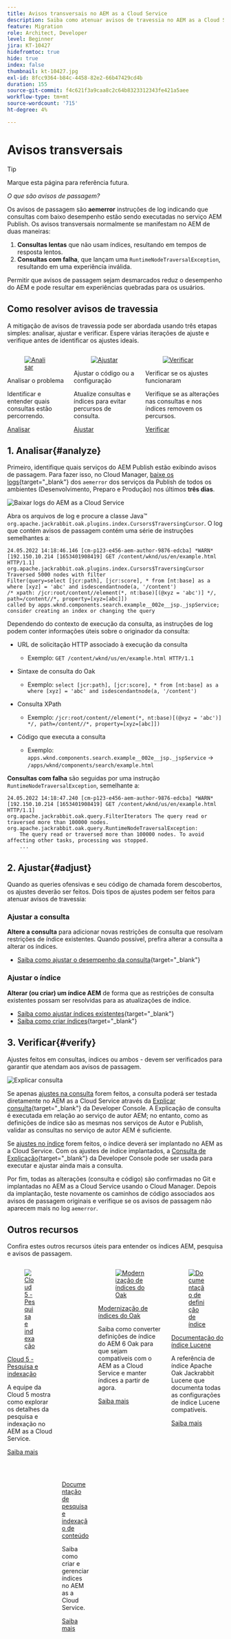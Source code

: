 ```yaml
---
title: Avisos transversais no AEM as a Cloud Service
description: Saiba como atenuar avisos de travessia no AEM as a Cloud Service.
feature: Migration
role: Architect, Developer
level: Beginner
jira: KT-10427
hidefromtoc: true
hide: true
index: false
thumbnail: kt-10427.jpg
exl-id: 8fcc9364-b84c-4458-82e2-66b47429cd4b
duration: 155
source-git-commit: f4c621f3a9caa8c2c64b8323312343fe421a5aee
workflow-type: tm+mt
source-wordcount: '715'
ht-degree: 4%

---
```


# Avisos transversais

>[!TIP]
>Marque esta página para referência futura.

_O que são avisos de passagem?_

Os avisos de passagem são __aemerror__ instruções de log indicando que consultas com baixo desempenho estão sendo executadas no serviço AEM Publish. Os avisos transversais normalmente se manifestam no AEM de duas maneiras:

1. __Consultas lentas__ que não usam índices, resultando em tempos de resposta lentos.
1. __Consultas com falha__, que lançam uma `RuntimeNodeTraversalException`, resultando em uma experiência inválida.

Permitir que avisos de passagem sejam desmarcados reduz o desempenho do AEM e pode resultar em experiências quebradas para os usuários.

## Como resolver avisos de travessia

A mitigação de avisos de travessia pode ser abordada usando três etapas simples: analisar, ajustar e verificar. Espere várias iterações de ajuste e verifique antes de identificar os ajustes ideais.

<div class="columns is-multiline">

<!-- Analyze -->
<div class="column is-half-tablet is-half-desktop is-one-third-widescreen" aria-label="Analyze" tabindex="0">
   <div class="x-card">
       <div class="card-image">
           <figure class="image is-16by9">
               <a href="#analyze" title="Analisar" tabindex="-1">
                   <img class="is-bordered-r-small" src="./assets/traversals/1-analyze.png" alt="Analisar">
               </a>
           </figure>
       </div>
       <div class="card-content is-padded-small">
           <div class="content">
                <p class="headline is-size-5 has-text-weight-bold">Analisar o problema</p>
               <p class="is-size-6">Identificar e entender quais consultas estão percorrendo.</p>
               <a href="#analyze" class="spectrum-Button spectrum-Button--outline spectrum-Button--primary spectrum-Button--sizeM">
                   <span class="spectrum-Button-label has-no-wrap has-text-weight-bold">Analisar</span>
               </a>
           </div>
       </div>
   </div>
</div>

<!-- Adjust -->
<div class="column is-half-tablet is-half-desktop is-one-third-widescreen" aria-label="Adjust" tabindex="0">
   <div class="x-card">
       <div class="card-image">
           <figure class="image is-16by9">
               <a href="#adjust" title="Ajustar" tabindex="-1">
                   <img class="is-bordered-r-small" src="./assets/traversals/2-adjust.png" alt="Ajustar">
               </a>
           </figure>
       </div>
       <div class="card-content is-padded-small">
           <div class="content">
                <p class="headline is-size-5 has-text-weight-bold">Ajustar o código ou a configuração</p>
               <p class="is-size-6">Atualize consultas e índices para evitar percursos de consulta.</p>
               <a href="#adjust" class="spectrum-Button spectrum-Button--outline spectrum-Button--primary spectrum-Button--sizeM">
                   <span class="spectrum-Button-label has-no-wrap has-text-weight-bold">Ajustar</span>
               </a>
           </div>
       </div>
   </div>
</div>

<!-- Verify -->
<div class="column is-half-tablet is-half-desktop is-one-third-widescreen" aria-label="Verify" tabindex="0">
   <div class="x-card">
       <div class="card-image">
           <figure class="image is-16by9">
               <a href="#verify" title="Verificar" tabindex="-1">
                   <img class="is-bordered-r-small" src="./assets/traversals/3-verify.png" alt="Verificar">
               </a>
           </figure>
       </div>
       <div class="card-content is-padded-small">
           <div class="content">
                <p class="headline is-size-5 has-text-weight-bold">Verificar se os ajustes funcionaram</p>                       
               <p class="is-size-6">Verifique se as alterações nas consultas e nos índices removem os percursos.</p>
               <a href="#verify" class="spectrum-Button spectrum-Button--outline spectrum-Button--primary spectrum-Button--sizeM">
                   <span class="spectrum-Button-label has-no-wrap has-text-weight-bold">Verificar</span>
               </a>
           </div>
       </div>
   </div>
</div>

</div>

## 1. Analisar{#analyze}

Primeiro, identifique quais serviços do AEM Publish estão exibindo avisos de passagem. Para fazer isso, no Cloud Manager, [baixe os logs](https://experienceleague.adobe.com/docs/experience-manager-learn/cloud-service/debugging/debugging-aem-as-a-cloud-service/logs.html#cloud-manager){target="_blank"} dos `aemerror` dos serviços da Publish de todos os ambientes (Desenvolvimento, Preparo e Produção) nos últimos __três dias__.

![Baixar logs do AEM as a Cloud Service](./assets/traversals/download-logs.jpg)

Abra os arquivos de log e procure a classe Java™ `org.apache.jackrabbit.oak.plugins.index.Cursors$TraversingCursor`. O log que contém avisos de passagem contém uma série de instruções semelhantes a:

```log
24.05.2022 14:18:46.146 [cm-p123-e456-aem-author-9876-edcba] *WARN* [192.150.10.214 [1653401908419] GET /content/wknd/us/en/example.html HTTP/1.1] 
org.apache.jackrabbit.oak.plugins.index.Cursors$TraversingCursor Traversed 5000 nodes with filter 
Filter(query=select [jcr:path], [jcr:score], * from [nt:base] as a where [xyz] = 'abc' and isdescendantnode(a, '/content') 
/* xpath: /jcr:root/content//element(*, nt:base)[(@xyz = 'abc')] */, path=/content//*, property=[xyz=[abc]]) 
called by apps.wknd.components.search.example__002e__jsp._jspService; 
consider creating an index or changing the query
```

Dependendo do contexto de execução da consulta, as instruções de log podem conter informações úteis sobre o originador da consulta:

+ URL de solicitação HTTP associado à execução da consulta

   + Exemplo: `GET /content/wknd/us/en/example.html HTTP/1.1`

+ Sintaxe de consulta do Oak

   + Exemplo: `select [jcr:path], [jcr:score], * from [nt:base] as a where [xyz] = 'abc' and isdescendantnode(a, '/content')`

+ Consulta XPath

   + Exemplo: `/jcr:root/content//element(*, nt:base)[(@xyz = 'abc')] */, path=/content//*, property=[xyz=[abc]])`

+ Código que executa a consulta

   + Exemplo: `apps.wknd.components.search.example__002e__jsp._jspService` → `/apps/wknd/components/search/example.html`

__Consultas com falha__ são seguidas por uma instrução `RuntimeNodeTraversalException`, semelhante a:

```log
24.05.2022 14:18:47.240 [cm-p123-e456-aem-author-9876-edcba] *WARN* [192.150.10.214 [1653401908419] GET /content/wknd/us/en/example.html HTTP/1.1] 
org.apache.jackrabbit.oak.query.FilterIterators The query read or traversed more than 100000 nodes.
org.apache.jackrabbit.oak.query.RuntimeNodeTraversalException: 
    The query read or traversed more than 100000 nodes. To avoid affecting other tasks, processing was stopped.
    ...
```

## 2. Ajustar{#adjust}

Quando as queries ofensivas e seu código de chamada forem descobertos, os ajustes deverão ser feitos. Dois tipos de ajustes podem ser feitos para atenuar avisos de travessia:

### Ajustar a consulta

__Altere a consulta__ para adicionar novas restrições de consulta que resolvam restrições de índice existentes. Quando possível, prefira alterar a consulta a alterar os índices.

+ [Saiba como ajustar o desempenho da consulta](https://experienceleague.adobe.com/docs/experience-manager-65/developing/bestpractices/troubleshooting-slow-queries.html#query-performance-tuning){target="_blank"}

### Ajustar o índice

__Alterar (ou criar) um índice AEM__ de forma que as restrições de consulta existentes possam ser resolvidas para as atualizações de índice.

+ [Saiba como ajustar índices existentes](https://experienceleague.adobe.com/docs/experience-manager-65/developing/bestpractices/troubleshooting-slow-queries.html#query-performance-tuning){target="_blank"}
+ [Saiba como criar índices](https://experienceleague.adobe.com/docs/experience-manager-65/developing/bestpractices/troubleshooting-slow-queries.html#create-a-new-index){target="_blank"}

## 3. Verificar{#verify}

Ajustes feitos em consultas, índices ou ambos - devem ser verificados para garantir que atendam aos avisos de passagem.

![Explicar consulta](./assets/traversals/verify.gif)

Se apenas [ajustes na consulta](#adjust-the-query) forem feitos, a consulta poderá ser testada diretamente no AEM as a Cloud Service através da [Explicar consulta](https://experienceleague.adobe.com/docs/experience-manager-learn/cloud-service/debugging/debugging-aem-as-a-cloud-service/developer-console.html?lang=pt-BR#queries){target="_blank"} da Developer Console. A Explicação de consulta é executada em relação ao serviço de autor AEM; no entanto, como as definições de índice são as mesmas nos serviços de Autor e Publish, validar as consultas no serviço de autor AEM é suficiente.

Se [ajustes no índice](#adjust-the-index) forem feitos, o índice deverá ser implantado no AEM as a Cloud Service. Com os ajustes de índice implantados, a [Consulta de Explicação](https://experienceleague.adobe.com/docs/experience-manager-learn/cloud-service/debugging/debugging-aem-as-a-cloud-service/developer-console.html?lang=pt-BR#queries){target="_blank"} da Developer Console pode ser usada para executar e ajustar ainda mais a consulta.

Por fim, todas as alterações (consulta e código) são confirmadas no Git e implantadas no AEM as a Cloud Service usando o Cloud Manager. Depois da implantação, teste novamente os caminhos de código associados aos avisos de passagem originais e verifique se os avisos de passagem não aparecem mais no log `aemerror`.

## Outros recursos

Confira estes outros recursos úteis para entender os índices AEM, pesquisa e avisos de passagem.

<div class="columns is-multiline">

<!-- Cloud 5 - Search &amp; Indexing -->
<div class="column is-half-tablet is-half-desktop is-one-third-widescreen" aria-label="Cloud 5 - Search &amp; Indexing" tabindex="0">
   <div class="card">
       <div class="card-image">
           <figure class="image is-16by9">
               <a href="https://experienceleague.adobe.com/docs/experience-manager-learn/cloud-service/expert-resources/cloud-5/cloud5-aem-search-and-indexing.html" title="Cloud 5 - Pesquisa e indexação" tabindex="-1"><img class="is-bordered-r-small" src="../../../expert-resources/cloud-5/imgs/009-thumb.png" alt="Cloud 5 - Pesquisa e indexação"></a>
           </figure>
       </div>
       <div class="card-content is-padded-small">
           <div class="content">
               <p class="headline is-size-6 has-text-weight-bold"><a href="https://experienceleague.adobe.com/docs/experience-manager-learn/cloud-service/expert-resources/cloud-5/cloud5-aem-search-and-indexing.html" title="Cloud 5 - Pesquisa e indexação">Cloud 5 - Pesquisa e indexação</a></p>
               <p class="is-size-6">A equipe da Cloud 5 mostra como explorar os detalhes da pesquisa e indexação no AEM as a Cloud Service.</p>
               <a href="https://experienceleague.adobe.com/docs/experience-manager-learn/cloud-service/expert-resources/cloud-5/cloud5-aem-search-and-indexing.html" class="spectrum-Button spectrum-Button--outline spectrum-Button--primary spectrum-Button--sizeM">
                   <span class="spectrum-Button-label has-no-wrap has-text-weight-bold">Saiba mais</span>
               </a>
           </div>
       </div>
   </div>
</div>

<!-- Content Search and Indexing -->
<div class="column is-half-tablet is-half-desktop is-one-third-widescreen" aria-label="Content Search and Indexing
" tabindex="0">
   <div class="card">
       <div class="card-image">
           <figure class="image is-16by9">
               <a href="https://experienceleague.adobe.com/docs/experience-manager-cloud-service/content/operations/indexing.html?lang=pt-BR" title="Pesquisa e indexação de conteúdo" tabindex="-1">
                   <img class="is-bordered-r-small" src="./assets/traversals/resources--docs.png" alt="Pesquisa e indexação de conteúdo">
               </a>
           </figure>
       </div>
       <div class="card-content is-padded-small">
           <div class="content">
               <p class="headline is-size-6 has-text-weight-bold"><a href="https://experienceleague.adobe.com/docs/experience-manager-cloud-service/content/operations/indexing.html?lang=pt-BR" title="Pesquisa e indexação de conteúdo">Documentação de pesquisa e indexação de conteúdo</a></p>
               <p class="is-size-6">Saiba como criar e gerenciar índices no AEM as a Cloud Service.</p>
               <a href="https://experienceleague.adobe.com/docs/experience-manager-cloud-service/content/operations/indexing.html?lang=pt-BR" class="spectrum-Button spectrum-Button--outline spectrum-Button--primary spectrum-Button--sizeM">
                   <span class="spectrum-Button-label has-no-wrap has-text-weight-bold">Saiba mais</span>
               </a>
           </div>
       </div>
   </div>
</div>

<!-- Modernizing your Oak indexes -->
<div class="column is-half-tablet is-half-desktop is-one-third-widescreen" aria-label="Modernizing your Oak indexes" tabindex="0">
   <div class="card">
       <div class="card-image">
           <figure class="image is-16by9">
               <a href="https://experienceleague.adobe.com/docs/experience-manager-learn/cloud-service/migration/moving-to-aem-as-a-cloud-service/search-and-indexing.html" title="Modernização de índices do Oak" tabindex="-1">
                   <img class="is-bordered-r-small" src="./assets/traversals/resources--aem-experts-series.png" alt="Modernização de índices do Oak">
               </a>
           </figure>
       </div>
       <div class="card-content is-padded-small">
           <div class="content">
               <p class="headline is-size-6 has-text-weight-bold"><a href="https://experienceleague.adobe.com/docs/experience-manager-learn/cloud-service/migration/moving-to-aem-as-a-cloud-service/search-and-indexing.html" title="Modernização de índices do Oak">Modernização de índices do Oak</a></p>
               <p class="is-size-6">Saiba como converter definições de índice do AEM 6 Oak para que sejam compatíveis com o AEM as a Cloud Service e manter índices a partir de agora.</p>
               <a href="https://experienceleague.adobe.com/docs/experience-manager-learn/cloud-service/migration/moving-to-aem-as-a-cloud-service/search-and-indexing.html" class="spectrum-Button spectrum-Button--outline spectrum-Button--primary spectrum-Button--sizeM">
                   <span class="spectrum-Button-label has-no-wrap has-text-weight-bold">Saiba mais</span>
               </a>
           </div>
       </div>
   </div>
</div>

<!-- Index definition documentation -->
<div class="column is-half-tablet is-half-desktop is-one-third-widescreen" aria-label="Index definition documentation" tabindex="0">
   <div class="card">
       <div class="card-image">
           <figure class="image is-16by9">
               <a href="https://jackrabbit.apache.org/oak/docs/query/lucene.html" title="Documentação de definição de índice" tabindex="-1">
                   <img class="is-bordered-r-small" src="./assets/traversals/resources--oak-docs.png" alt="Documentação de definição de índice">
               </a>
           </figure>
       </div>
       <div class="card-content is-padded-small">
           <div class="content">
               <p class="headline is-size-6 has-text-weight-bold"><a href="https://jackrabbit.apache.org/oak/docs/query/lucene.html" title="Documentação de definição de índice">Documentação do índice Lucene</a></p>
               <p class="has-ellipsis is-size-6">A referência de índice Apache Oak Jackrabbit Lucene que documenta todas as configurações de índice Lucene compatíveis.</p>
               <a href="https://jackrabbit.apache.org/oak/docs/query/lucene.html" class="spectrum-Button spectrum-Button--outline spectrum-Button--primary spectrum-Button--sizeM">
                   <span class="spectrum-Button-label has-no-wrap has-text-weight-bold">Saiba mais</span>
               </a>
           </div>
       </div>
   </div>
</div>

</div>
